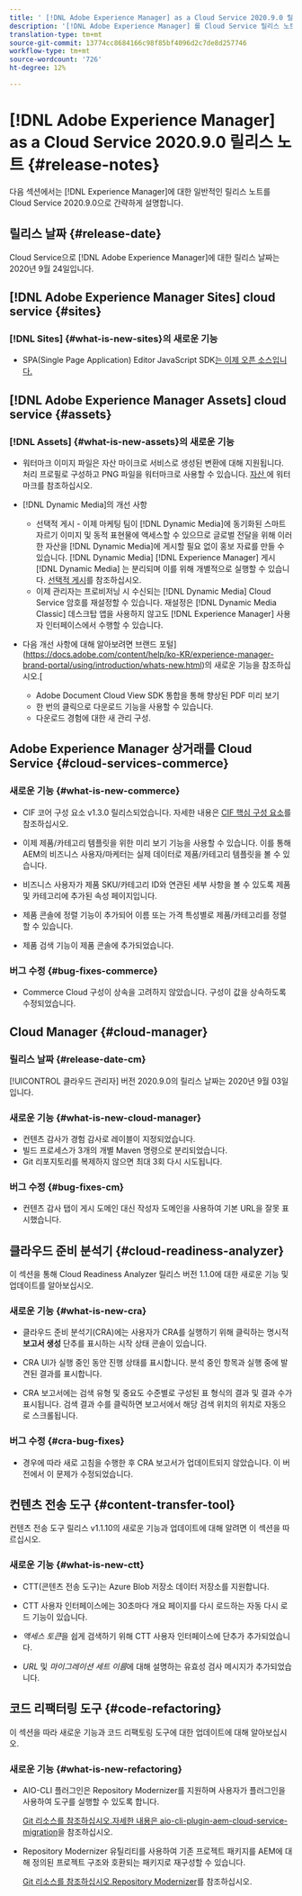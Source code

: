 ```yaml
---
title: ' [!DNL Adobe Experience Manager] as a Cloud Service 2020.9.0 릴리스의 릴리스 노트'
description: '[!DNL Adobe Experience Manager] 를 Cloud Service 릴리스 노트로 2020.9.0.'
translation-type: tm+mt
source-git-commit: 13774cc8684166c98f85bf4096d2c7de8d257746
workflow-type: tm+mt
source-wordcount: '726'
ht-degree: 12%

---
```



# [!DNL Adobe Experience Manager] as a Cloud Service 2020.9.0 릴리스 노트 {#release-notes}

다음 섹션에서는 [!DNL Experience Manager]에 대한 일반적인 릴리스 노트를 Cloud Service 2020.9.0으로 간략하게 설명합니다.

## 릴리스 날짜 {#release-date}

Cloud Service으로 [!DNL Adobe Experience Manager]에 대한 릴리스 날짜는 2020년 9월 24일입니다.

## [!DNL Adobe Experience Manager Sites] cloud service  {#sites}

### [!DNL Sites] {#what-is-new-sites}의 새로운 기능

* SPA(Single Page Application) Editor JavaScript SDK[는 이제 오픈 소스입니다.](/help/implementing/developing/hybrid/reference-materials.md)

## [!DNL Adobe Experience Manager Assets] cloud service  {#assets}

### [!DNL Assets] {#what-is-new-assets}의 새로운 기능

* 워터마크 이미지 파일은 자산 마이크로 서비스로 생성된 변환에 대해 지원됩니다. 처리 프로필로 구성하고 PNG 파일을 워터마크로 사용할 수 있습니다. [자산 ](/help/assets/watermark-assets.md)에 워터마크를 참조하십시오.

* [!DNL Dynamic Media]의 개선 사항

   * 선택적 게시 - 이제 마케팅 팀이 [!DNL Dynamic Media]에 동기화된 스마트 자르기 이미지 및 동적 표현물에 액세스할 수 있으므로 글로벌 전달을 위해 이러한 자산을 [!DNL Dynamic Media]에 게시할 필요 없이 홍보 자료를 만들 수 있습니다. [!DNL Dynamic Media] [!DNL Experience Manager] 게시 [!DNL Dynamic Media] 는 분리되며 이를 위해 개별적으로 실행할 수 있습니다. [선택적 게시](/help/assets/dynamic-media/selective-publishing.md)를 참조하십시오.
   * 이제 관리자는 프로비저닝 시 수신되는 [!DNL Dynamic Media] Cloud Service 암호를 재설정할 수 있습니다. 재설정은 [!DNL Dynamic Media Classic] 데스크탑 앱을 사용하지 않고도 [!DNL Experience Manager] 사용자 인터페이스에서 수행할 수 있습니다.

* 다음 개선 사항에 대해 알아보려면 브랜드 포털](https://docs.adobe.com/content/help/ko-KR/experience-manager-brand-portal/using/introduction/whats-new.html)의 새로운 기능을 참조하십시오.[

   * Adobe Document Cloud View SDK 통합을 통해 향상된 PDF 미리 보기
   * 한 번의 클릭으로 다운로드 기능을 사용할 수 있습니다.
   * 다운로드 경험에 대한 새 관리 구성.

<!--
### Bugs Fixed {#bugs-fixed-assets}

TBD: list of Assets aaCS bugs that are fixed.
-->

## Adobe Experience Manager 상거래를 Cloud Service {#cloud-services-commerce}

### 새로운 기능 {#what-is-new-commerce}

* CIF 코어 구성 요소 v1.3.0 릴리스되었습니다. 자세한 내용은 [CIF 핵심 구성 요소](https://github.com/adobe/aem-core-cif-components/releases/tag/core-cif-components-reactor-1.3.0)를 참조하십시오.

* 이제 제품/카테고리 템플릿을 위한 미리 보기 기능을 사용할 수 있습니다. 이를 통해 AEM의 비즈니스 사용자/마케터는 실제 데이터로 제품/카테고리 템플릿을 볼 수 있습니다.

* 비즈니스 사용자가 제품 SKU/카테고리 ID와 연관된 세부 사항을 볼 수 있도록 제품 및 카테고리에 추가된 속성 페이지입니다.

* 제품 콘솔에 정렬 기능이 추가되어 이름 또는 가격 특성별로 제품/카테고리를 정렬할 수 있습니다.

* 제품 검색 기능이 제품 콘솔에 추가되었습니다.

### 버그 수정 {#bug-fixes-commerce}

* Commerce Cloud 구성이 상속을 고려하지 않았습니다. 구성이 값을 상속하도록 수정되었습니다.

## Cloud Manager {#cloud-manager}

### 릴리스 날짜 {#release-date-cm}

[!UICONTROL 클라우드 관리자] 버전 2020.9.0의 릴리스 날짜는 2020년 9월 03일입니다.

### 새로운 기능 {#what-is-new-cloud-manager}

* 컨텐츠 감사가 경험 감사로 레이블이 지정되었습니다.
* 빌드 프로세스가 3개의 개별 Maven 명령으로 분리되었습니다.
* Git 리포지토리를 복제하지 않으면 최대 3회 다시 시도됩니다.

### 버그 수정 {#bug-fixes-cm}

* 컨텐츠 감사 탭이 게시 도메인 대신 작성자 도메인을 사용하여 기본 URL을 잘못 표시했습니다.

## 클라우드 준비 분석기 {#cloud-readiness-analyzer}

이 섹션을 통해 Cloud Readiness Analyzer 릴리스 버전 1.1.0에 대한 새로운 기능 및 업데이트를 알아보십시오.

### 새로운 기능 {#what-is-new-cra}

* 클라우드 준비 분석기(CRA)에는 사용자가 CRA를 실행하기 위해 클릭하는 명시적 **보고서 생성** 단추를 표시하는 시작 상태 콘솔이 있습니다.

* CRA UI가 실행 중인 동안 진행 상태를 표시합니다. 분석 중인 항목과 실행 중에 발견된 결과를 표시합니다.

* CRA 보고서에는 검색 유형 및 중요도 수준별로 구성된 표 형식의 결과 및 결과 수가 표시됩니다. 검색 결과 수를 클릭하면 보고서에서 해당 검색 위치의 위치로 자동으로 스크롤됩니다.

### 버그 수정 {#cra-bug-fixes}

* 경우에 따라 새로 고침을 수행한 후 CRA 보고서가 업데이트되지 않았습니다. 이 버전에서 이 문제가 수정되었습니다.

## 컨텐츠 전송 도구 {#content-transfer-tool}

컨텐츠 전송 도구 릴리스 v1.1.10의 새로운 기능과 업데이트에 대해 알려면 이 섹션을 따르십시오.

### 새로운 기능 {#what-is-new-ctt}

* CTT(콘텐츠 전송 도구)는 Azure Blob 저장소 데이터 저장소를 지원합니다.

* CTT 사용자 인터페이스에는 30초마다 개요 페이지를 다시 로드하는 자동 다시 로드 기능이 있습니다.

* *액세스 토큰*&#x200B;을 쉽게 검색하기 위해 CTT 사용자 인터페이스에 단추가 추가되었습니다.

* *URL* 및 *마이그레이션 세트 이름*&#x200B;에 대해 설명하는 유효성 검사 메시지가 추가되었습니다.

## 코드 리팩터링 도구 {#code-refactoring}

이 섹션을 따라 새로운 기능과 코드 리팩토링 도구에 대한 업데이트에 대해 알아보십시오.

### 새로운 기능 {#what-is-new-refactoring}

* AIO-CLI 플러그인은 Repository Modernizer를 지원하며 사용자가 플러그인을 사용하여 도구를 실행할 수 있도록 합니다.

   [Git 리소스를 참조하십시오.자세한 내용은 aio-cli-plugin-aem-cloud-service-migration](https://github.com/adobe/aio-cli-plugin-aem-cloud-service-migration)을 참조하십시오.

* Repository Modernizer 유틸리티를 사용하여 기존 프로젝트 패키지를 AEM에 대해 정의된 프로젝트 구조와 호환되는 패키지로 재구성할 수 있습니다.

   [Git 리소스를 참조하십시오.Repository Modernizer](https://github.com/adobe/aem-cloud-service-source-migration/tree/master/packages/repository-modernizer)를 참조하십시오.

